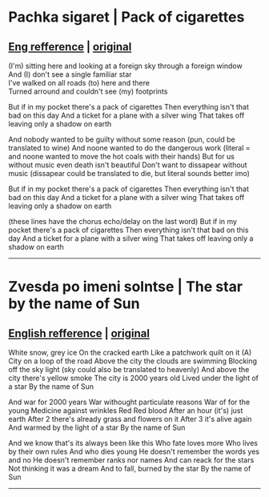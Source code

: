 # Pachka sigaret | Pack of cigarettes
## [Eng refference](https://youtu.be/OWDCuOKYckI) | [original](https://open.spotify.com/track/7nzMU6ive8Zpv6Puqid46W?si=nrj244fARhqNtIwIbhxuLQ\&utm_source=copy-link)
(I'm) sitting here and looking at a foreign sky through a foreign window  
And (I) don't see a single familiar star  
I've walked on all roads (to) here and there  
Turned arround and couldn't see (my) footprints  

But if in my pocket there's a pack of cigarettes
Then everything isn't that bad on this day
And a ticket for a plane with a silver wing
That takes off leaving only a shadow on earth

And nobody wanted to be guilty without some reason (pun, could be translated to wine)
And noone wanted to do the dangerous work (literal = and noone wanted to move the hot coals with their hands)
But for us without music even death isn't beautiful
Don't want to dissapear without music (dissapear could be translated to die, but literal sounds better imo)

But if in my pocket there's a pack of cigarettes
Then everything isn't that bad on this day
And a ticket for a plane with a silver wing
That takes off leaving only a shadow on earth

(these lines have the chorus echo/delay on the last word)
But if in my pocket there's a pack of cigarettes
Then everything isn't that bad on this day
And a ticket for a plane with a silver wing
That takes off leaving only a shadow on earth


***
# Zvesda po imeni solntse | The star by the name of Sun
## [English refference](https://youtu.be/aA-qT6TLHWY) | [original](https://open.spotify.com/track/4g87T7h8coshsA1zJjFFbG?si=VahPWwK9TnyZwNDobZ7tEA\&utm_source=copy-link)
White snow, grey ice
On the cracked earth
Like a patchwork quilt on it
(A) City on a loop of the road
Above the city the clouds are swimming
Blocking off the sky light (sky could also be translated to heavenly)
And above the city there's yellow smoke
The city is 2000 years old
Lived under the light of a star
By the name of Sun

And war for 2000 years
War withought particulate reasons
War of for the young
Medicine against wrinkles
Red Red blood
After an hour (it's) just earth
After 2 there's already grass and flowers on it
After 3 it's alive again
And warmed by the light of a star
By the name of Sun

And we know that's its always been like this
Who fate loves more
Who lives by their own rules
And who dies young
He doesn't remember the words yes and no
He doesn't remember ranks nor names
And can reack for the stars
Not thinking it was a dream
And to fall, burned by the star
By the name of Sun


***
